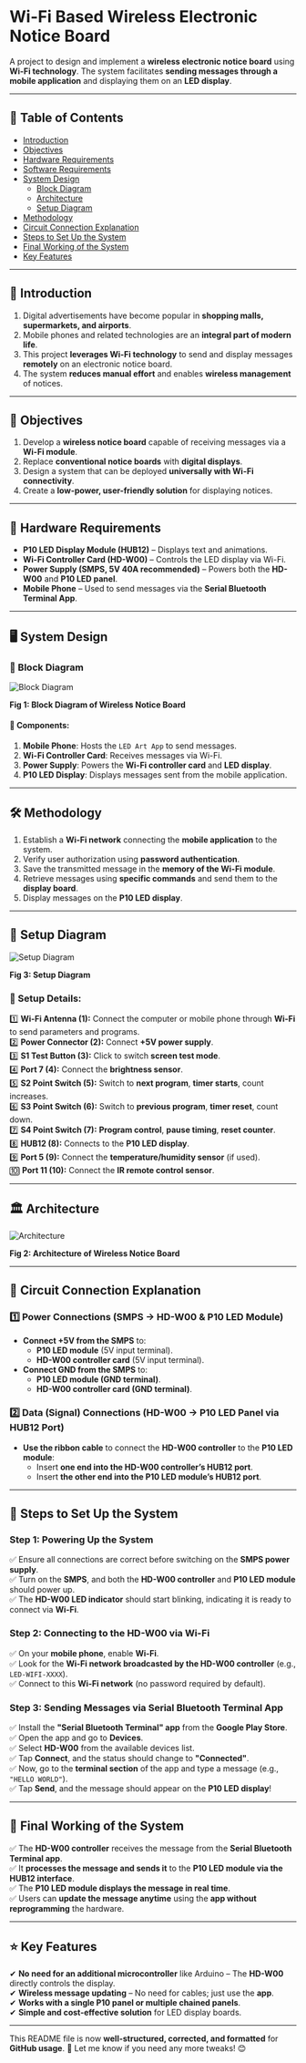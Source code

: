 # Wi-Fi Based Wireless Electronic Notice Board  

A project to design and implement a **wireless electronic notice board** using **Wi-Fi technology**. The system facilitates **sending messages through a mobile application** and displaying them on an **LED display**.

---

## 📌 Table of Contents  
- [Introduction](#introduction)  
- [Objectives](#objectives)  
- [Hardware Requirements](#hardware-requirements)  
- [Software Requirements](#software-requirements)  
- [System Design](#system-design)  
  - [Block Diagram](#block-diagram)  
  - [Architecture](#architecture)  
  - [Setup Diagram](#setup-diagram)  
- [Methodology](#methodology)  
- [Circuit Connection Explanation](#circuit-connection-explanation)  
- [Steps to Set Up the System](#steps-to-set-up-the-system)  
- [Final Working of the System](#final-working-of-the-system)  
- [Key Features](#key-features)  

---

## 📖 Introduction  

1. Digital advertisements have become popular in **shopping malls, supermarkets, and airports**.  
2. Mobile phones and related technologies are an **integral part of modern life**.  
3. This project **leverages Wi-Fi technology** to send and display messages **remotely** on an electronic notice board.  
4. The system **reduces manual effort** and enables **wireless management** of notices.  

---

## 🎯 Objectives  

1. Develop a **wireless notice board** capable of receiving messages via a **Wi-Fi module**.  
2. Replace **conventional notice boards** with **digital displays**.  
3. Design a system that can be deployed **universally with Wi-Fi connectivity**.  
4. Create a **low-power, user-friendly solution** for displaying notices.  

---

## 🔧 Hardware Requirements  

- **P10 LED Display Module (HUB12)** – Displays text and animations.  
- **Wi-Fi Controller Card (HD-W00)** – Controls the LED display via Wi-Fi.  
- **Power Supply (SMPS, 5V 40A recommended)** – Powers both the **HD-W00** and **P10 LED panel**.  
- **Mobile Phone** – Used to send messages via the **Serial Bluetooth Terminal App**.  

---

## 🖥️ System Design  

### 📌 Block Diagram  
![Block Diagram](Block%20Diagram.png)  

**Fig 1: Block Diagram of Wireless Notice Board**  

#### 🔹 Components:  
1. **Mobile Phone**: Hosts the `LED Art App` to send messages.  
2. **Wi-Fi Controller Card**: Receives messages via Wi-Fi.  
3. **Power Supply**: Powers the **Wi-Fi controller card** and **LED display**.  
4. **P10 LED Display**: Displays messages sent from the mobile application.  

---

## 🛠️ Methodology  

1. Establish a **Wi-Fi network** connecting the **mobile application** to the system.  
2. Verify user authorization using **password authentication**.  
3. Save the transmitted message in the **memory of the Wi-Fi module**.  
4. Retrieve messages using **specific commands** and send them to the **display board**.  
5. Display messages on the **P10 LED display**.  

---

## 📡 Setup Diagram  
![Setup Diagram](Set%20up%20Diagram.png)  

**Fig 3: Setup Diagram**  

### 🔹 Setup Details:  
1️⃣ **Wi-Fi Antenna (1):** Connect the computer or mobile phone through **Wi-Fi** to send parameters and programs.  
2️⃣ **Power Connector (2):** Connect **+5V power supply**.  
3️⃣ **S1 Test Button (3):** Click to switch **screen test mode**.  
4️⃣ **Port 7 (4):** Connect the **brightness sensor**.  
5️⃣ **S2 Point Switch (5):** Switch to **next program**, **timer starts**, count increases.  
6️⃣ **S3 Point Switch (6):** Switch to **previous program**, **timer reset**, count down.  
7️⃣ **S4 Point Switch (7):** **Program control**, **pause timing**, **reset counter**.  
8️⃣ **HUB12 (8):** Connects to the **P10 LED display**.  
9️⃣ **Port 5 (9):** Connect the **temperature/humidity sensor** (if used).  
🔟 **Port 11 (10):** Connect the **IR remote control sensor**.  

---

## 🏛️ Architecture  
![Architecture](Architecture.png)  

**Fig 2: Architecture of Wireless Notice Board**  

---

## 🔌 Circuit Connection Explanation  

### **1️⃣ Power Connections (SMPS → HD-W00 & P10 LED Module)**  
- **Connect +5V from the SMPS** to:  
  - **P10 LED module** (5V input terminal).  
  - **HD-W00 controller card** (5V input terminal).  
- **Connect GND from the SMPS** to:  
  - **P10 LED module (GND terminal)**.  
  - **HD-W00 controller card (GND terminal)**.  

### **2️⃣ Data (Signal) Connections (HD-W00 → P10 LED Panel via HUB12 Port)**  
- **Use the ribbon cable** to connect the **HD-W00 controller** to the **P10 LED module**:  
  - Insert **one end into the HD-W00 controller’s HUB12 port**.  
  - Insert **the other end into the P10 LED module’s HUB12 port**.  

---

## 🚀 Steps to Set Up the System  

### **Step 1: Powering Up the System**  
✅ Ensure all connections are correct before switching on the **SMPS power supply**.  
✅ Turn on the **SMPS**, and both the **HD-W00 controller** and **P10 LED module** should power up.  
✅ The **HD-W00 LED indicator** should start blinking, indicating it is ready to connect via **Wi-Fi**.  

### **Step 2: Connecting to the HD-W00 via Wi-Fi**  
✅ On your **mobile phone**, enable **Wi-Fi**.  
✅ Look for the **Wi-Fi network broadcasted by the HD-W00 controller** (e.g., `LED-WIFI-XXXX`).  
✅ Connect to this **Wi-Fi network** (no password required by default).  

### **Step 3: Sending Messages via Serial Bluetooth Terminal App**  
✅ Install the **"Serial Bluetooth Terminal" app** from the **Google Play Store**.  
✅ Open the app and go to **Devices**.  
✅ Select **HD-W00** from the available devices list.  
✅ Tap **Connect**, and the status should change to **"Connected"**.  
✅ Now, go to the **terminal section** of the app and type a message (e.g., `"HELLO WORLD"`).  
✅ Tap **Send**, and the message should appear on the **P10 LED display**!  

---

## 🎯 Final Working of the System  

✅ The **HD-W00 controller** receives the message from the **Serial Bluetooth Terminal app**.  
✅ It **processes the message and sends it** to the **P10 LED module via the HUB12 interface**.  
✅ The **P10 LED module displays the message in real time**.  
✅ Users can **update the message anytime** using the **app without reprogramming** the hardware.  

---

## ⭐ Key Features  

✔ **No need for an additional microcontroller** like Arduino – The **HD-W00** directly controls the display.  
✔ **Wireless message updating** – No need for cables; just use the **app**.  
✔ **Works with a single P10 panel or multiple chained panels**.  
✔ **Simple and cost-effective solution** for LED display boards.  

---

This README file is now **well-structured, corrected, and formatted** for **GitHub usage**. 🚀 Let me know if you need any more tweaks! 😊  
